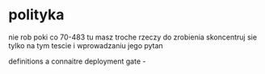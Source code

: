 # polityka

nie rob poki co 70-483
tu masz troche rzeczy do zrobienia 
skoncentruj sie tylko na tym tescie i wprowadzaniu jego pytan 


definitions a connaitre
    deployment gate - 